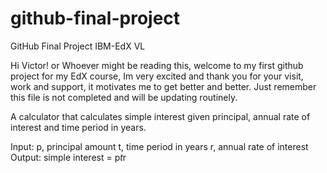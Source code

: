 # github-final-project
GitHub Final Project IBM-EdX VL

Hi Victor! or Whoever might be reading this, welcome to my first github project for my EdX course, Im very excited and thank you for your visit, work and support, it motivates me to get better and better. Just remember this file is not completed and will be updating routinely. 

A calculator that calculates simple interest given principal, annual rate of interest and time period in years.

Input:
  p, principal amount
  t, time period in years
  r, annual rate of interest
Output:
  simple interest = p*t*r
